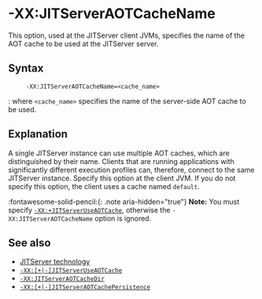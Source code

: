 <!--
* Copyright (c) 2017, 2024 IBM Corp. and others
*
* This program and the accompanying materials are made
* available under the terms of the Eclipse Public License 2.0
* which accompanies this distribution and is available at
* https://www.eclipse.org/legal/epl-2.0/ or the Apache
* License, Version 2.0 which accompanies this distribution and
* is available at https://www.apache.org/licenses/LICENSE-2.0.
*
* This Source Code may also be made available under the
* following Secondary Licenses when the conditions for such
* availability set forth in the Eclipse Public License, v. 2.0
* are satisfied: GNU General Public License, version 2 with
* the GNU Classpath Exception [1] and GNU General Public
* License, version 2 with the OpenJDK Assembly Exception [2].
*
* [1] https://www.gnu.org/software/classpath/license.html
* [2] https://openjdk.org/legal/assembly-exception.html
*
* SPDX-License-Identifier: EPL-2.0 OR Apache-2.0 OR GPL-2.0-only WITH Classpath-exception-2.0 OR GPL-2.0-only WITH OpenJDK-assembly-exception-1.0
-->

# -XX:JITServerAOTCacheName

 This option, used at the JITServer client JVMs, specifies the name of the AOT cache to be used at the JITServer server.

## Syntax

         -XX:JITServerAOTCacheName=<cache_name>

:   where `<cache_name>` specifies the name of the server-side AOT cache to be used.

## Explanation

 A single JITServer instance can use multiple AOT caches, which are distinguished by their name.
 Clients that are running applications with significantly different execution profiles can, therefore, connect to the same JITServer instance.
 Specify this option at the client JVM. If you do not specify this option, the client uses a cache named `default`.

 :fontawesome-solid-pencil:{: .note aria-hidden="true"} **Note:** You must specify [`-XX:+JITServerUseAOTCache`](xxjitserveruseaotcache.md), otherwise the `-XX:JITServerAOTCacheName` option is ignored.

## See also

 - [JITServer technology](jitserver.md)
 - [`-XX:[+|-]JITServerUseAOTCache`](xxjitserveruseaotcache.md)
 - [`-XX:JITServerAOTCacheDir`](xxjitserveraotcachedir.md)
 - [`-XX:[+|-]JITServerAOTCachePersistence`](xxjitserveraotcachepersistence.md)

<!-- ==== END OF TOPIC ==== xxjitserveraotcachename.md ==== -->
